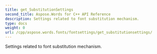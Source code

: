 ```yaml
---
title: get_SubstitutionSettings
second_title: Aspose.Words for C++ API Reference
description: Settings related to font substitution mechanism. 
type: docs
weight: 0
url: /cpp/aspose.words.fonts/fontsettings/get_substitutionsettings/
---
```


Settings related to font substitution mechanism. 

